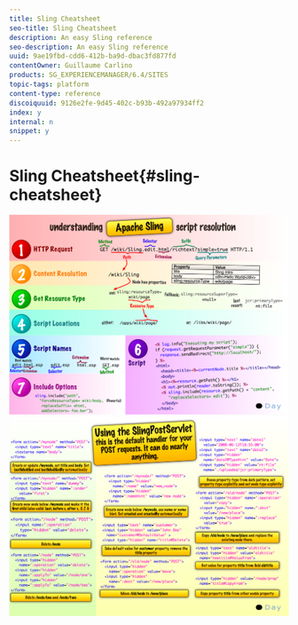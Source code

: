 ```yaml
---
title: Sling Cheatsheet
seo-title: Sling Cheatsheet
description: An easy Sling reference
seo-description: An easy Sling reference
uuid: 9ae19fbd-cdd6-412b-ba9d-dbac3fd877fd
contentOwner: Guillaume Carlino
products: SG_EXPERIENCEMANAGER/6.4/SITES
topic-tags: platform
content-type: reference
discoiquuid: 9126e2fe-9d45-402c-b93b-492a97934ff2
index: y
internal: n
snippet: y
---
```


# Sling Cheatsheet{#sling-cheatsheet}

 ![](assets/chlimage_1-99.png) ![](assets/chlimage_1-100.png)

